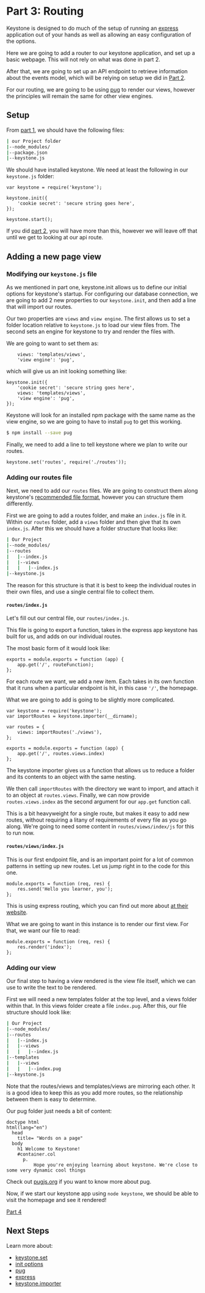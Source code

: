 # Part 3: Routing

Keystone is designed to do much of the setup of running an [express](expressjs.com) application out of your hands as well as allowing an easy configuration of the options.

Here we are going to add a router to our keystone application, and set up a basic webpage. This will not rely on what was done in part 2.

After that, we are going to set up an API endpoint to retrieve information about the events model, which will be relying on setup we did in [Part 2](/introduction/database-setup).

For our routing, we are going to be using [pug](pugjs.org) to render our views, however the principles will remain the same for other view engines.

## Setup

From [part 1](/introduction/installation), we should have the following files:

```sh
| our Project folder
|--node_modules/
|--package.json
|--keystone.js
```

We should have installed keystone. We need at least the following in our `keystone.js` folder:

```JS
var keystone = require('keystone');

keystone.init({
	'cookie secret': 'secure string goes here',
});

keystone.start();
```

If you did [part 2](/introduction/database-setup), you will have more than this, however we will leave off that until we get to looking at our api route.

## Adding a new page view

### Modifying our `keystone.js` file

As we mentioned in part one, keystone.init allows us to define our initial options for keystone's startup. For configuring our database connection, we are going to add 2 new properties to our `keystone.init`, and then add a line that will import our routes.

Our two properties are `views` and `view engine`. The first allows us to set a folder location relative to `keystone.js` to load our view files from. The second sets an engine for keystone to try and render the files with.

We are going to want to set them as:

```JS
	views: 'templates/views',
	'view engine': 'pug',
```

which will give us an init looking something like:

```JS
keystone.init({
	'cookie secret': 'secure string goes here',
	views: 'templates/views',
	'view engine': 'pug',
});
```

Keystone will look for an installed npm package with the same name as the view engine, so we are going to have to install `pug` to get this working.

```sh
$ npm install --save pug
```

Finally, we need to add a line to tell keystone where we plan to write our routes.

```JS
keystone.set('routes', require('./routes'));
```

### Adding our routes file

Next, we need to add our `routes` files. We are going to construct them along keystone's [recommended file format](), however you can structure them differently.

First we are going to add a routes folder, and make an `index.js` file in it. Within our `routes` folder, add a `views` folder and then give that its own `index.js`. After this we should have a folder structure that looks like:

```sh
| Our Project
|--node_modules/
|--routes
|	|--index.js
|	|--views
|	|	|--index.js
|--keystone.js
```

The reason for this structure is that it is best to keep the individual routes in their own files, and use a single central file to collect them.

#### `routes/index.js`

Let's fill out our central file, our `routes/index.js`.

This file is going to export a function, takes in the express app keystone has built for us, and adds on our individual routes.

The most basic form of it would look like:

```JS
exports = module.exports = function (app) {
	app.get('/', routeFunction);
};
```

For each route we want, we add a new item. Each takes in its own function that it runs when a particular endpoint is hit, in this case `'/'`, the homepage.

What we are going to add is going to be slightly more complicated.

```JS
var keystone = require('keystone');
var importRoutes = keystone.importer(__dirname);

var routes = {
	views: importRoutes('./views'),
};

exports = module.exports = function (app) {
	app.get('/', routes.views.index)
};
```

The keystone importer gives us a function that allows us to reduce a folder and its contents to an object with the same nesting.

We then call `importRoutes` with the directory we want to import, and attach it to an object at `routes.views`. Finally, we can now provide `routes.views.index` as the second argument for our `app.get` function call.

This is a bit heavyweight for a single route, but makes it easy to add new routes, without requiring a litany of requirements of every file as you go along. We're going to need some content in `routes/views/index/js` for this to run now.

#### `routes/views/index.js`

This is our first endpoint file, and is an important point for a lot of common patterns in setting up new routes. Let us jump right in to the code for this one.

```JS
module.exports = function (req, res) {
    res.send('Hello you learner, you');
};
```

This is using express routing, which you can find out more about [at their website](http://expressjs.com/en/starter/basic-routing.html).

What we are going to want in this instance is to render our first view. For that, we want our file to read:

```JS
module.exports = function (req, res) {
    res.render('index');
};
```

### Adding our view

Our final step to having a view rendered is the view file itself, which we can use to write the text to be rendered.

First we will need a new templates folder at the top level, and a views folder within that. In this views folder create a file `index.pug`. After this, our file structure should look like:

```sh
| Our Project
|--node_modules/
|--routes
|	|--index.js
|	|--views
|	|	|--index.js
|--templates
|	|--views
|	|	|--index.pug
|--keystone.js
```

Note that the routes/views and templates/views are mirroring each other. It is a good idea to keep this as you add more routes, so the relationship between them is easy to determine.

Our pug folder just needs a bit of content:

```jade
doctype html
html(lang="en")
  head
    title= "Words on a page"
  body
    h1 Welcome to Keystone!
    #container.col
      p.
          Hope you're enjoying learning about keystone. We're close to some very dynamic cool things
```

Check out [pugjs.org](pugjs.org) if you want to know more about pug.

Now, if we start our keystone app using `node keystone`, we should be able to visit the homepage and see it rendered!

[Part 4](/introduction/post-route)

## Next Steps

Learn more about:

- [keystone.set](/methods/set)
- [init options](/configuration)
- [pug](pugjs.org)
- [express](expressjs.com)
- [keystone.importer](/methods/importer)
